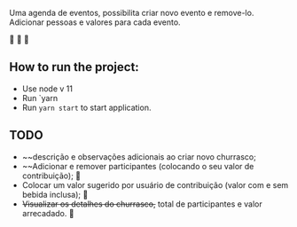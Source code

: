 Uma agenda de eventos, possibilita criar novo evento e remove-lo. Adicionar pessoas e valores para cada evento.

:construction: :construction: :construction:

## How to run the project:
- Use node v 11
- Run `yarn
- Run `yarn start` to start application.

## TODO

- ~~descrição e observações adicionais ao criar novo churrasco;
- ~~Adicionar e remover participantes (colocando o seu valor de contribuição); :construction:
- Colocar um valor sugerido por usuário de contribuição (valor com e sem bebida inclusa); :construction:
- ~~Visualizar os detalhes do churrasco,~~ total de participantes e valor arrecadado. :construction:
